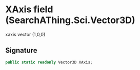 # XAxis field (SearchAThing.Sci.Vector3D)
xaxis vector (1,0,0)

## Signature
```csharp
public static readonly Vector3D XAxis;
```
